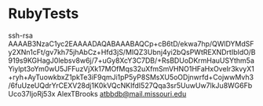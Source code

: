 # RubyTests
ssh-rsa AAAAB3NzaC1yc2EAAAADAQABAAABAQCp+cB6tD/ekwa7hp/QWlDYMdSFy2XNn1cFt/gv7kh75jhAbCz+Hfd3jS/MIQZ3Ubnj4yi2bQsPWtREXNDrtIbIdO/B919s9KGHagJ0lebsv8w6j/7+uGy8XcY3C7DB/+RsBDUoDKrmHauUSYthm5aYiylpt3oYm0wU5JFFuzVjXk17MOfMqs32uXfmSmVHNO1HFaHxOveIr3kvyX1+ryh+AyTuowkbxZ1pkTe3iF9qmJi1pP5yP8SMsXU5oODjnwrfd+CojwwMvh3/6fuUzeUQdrYrCEXV28dj1K0kVQcNKIfdI527Qqa3sr5UuwUw7lkJu8WG6FbUco37IjoRj53x AlexTBrooks <atbbdb@mail.missouri.edu>
